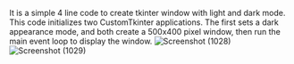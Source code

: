 It is a simple 4 line code to create tkinter window with light and dark mode.
This code initializes two CustomTkinter applications. The first sets a dark appearance mode, and both create a 500x400 pixel window, then run the main event loop to display the window.
![Screenshot (1028)](https://github.com/user-attachments/assets/ef4e1b69-14b8-45db-a1b2-25a39455052c)
![Screenshot (1029)](https://github.com/user-attachments/assets/e4801c27-711c-43eb-95c9-c0608f054188)
